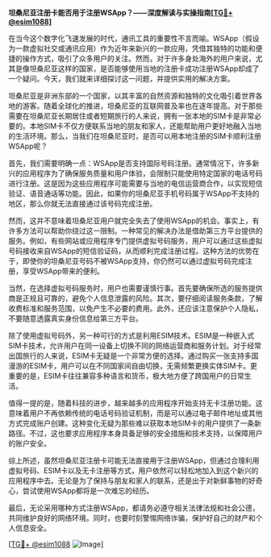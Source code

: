 **坦桑尼亚注册卡能否用于注册WSApp？——深度解读与实操指南[[TG💪+ @esim1088](https://t.me/s/esim1088)]**

在当今这个数字化飞速发展的时代，通讯工具的重要性不言而喻。WSApp（假设为一款虚拟社交或通讯应用）作为近年来新兴的一款应用，凭借其独特的功能和便捷的操作方式，吸引了众多用户的关注。然而，对于许多身处海外的用户来说，尤其是像坦桑尼亚这样的国家，是否能够使用当地的注册卡成功注册WSApp却成了一个疑问。今天，我们就来详细探讨这一问题，并提供实用的解决方案。

坦桑尼亚是非洲东部的一个国家，以其丰富的自然资源和独特的文化吸引着世界各地的游客。随着全球化的推进，坦桑尼亚的互联网普及率也在逐年提高。对于那些需要在坦桑尼亚长期居住或者短期旅行的人来说，拥有一张本地的SIM卡是非常必要的。本地SIM卡不仅方便联系当地的朋友和家人，还能帮助用户更好地融入当地的生活环境。那么，当我们在坦桑尼亚时，是否可以用本地注册的SIM卡顺利注册WSApp呢？

首先，我们需要明确一点：WSApp是否支持国际号码注册。通常情况下，许多新兴的应用程序为了确保服务质量和用户体验，会限制只能使用特定国家的电话号码进行注册。这是因为这些应用程序可能需要与当地的电信运营商合作，以实现短信验证、语音通话等功能。因此，如果你的坦桑尼亚手机号码属于WSApp不支持的地区，那么你就无法直接通过该号码完成注册。

然而，这并不意味着坦桑尼亚用户就完全失去了使用WSApp的机会。事实上，有许多方法可以帮助你绕过这一限制。一种常见的解决办法是借助第三方平台提供的服务。例如，有些网站或应用程序专门提供虚拟号码服务，用户可以通过这些虚拟号码接收来自WSApp的短信验证码，从而顺利完成注册过程。这种方法的优势在于，即使你的坦桑尼亚号码不被WSApp支持，你仍然可以通过虚拟号码完成注册，享受WSApp带来的便利。

当然，在选择虚拟号码服务时，用户也需要谨慎行事。首先要确保所选的服务提供商是正规且可靠的，避免个人信息泄露的风险。其次，要仔细阅读服务条款，了解收费标准和服务范围，以免产生不必要的费用。此外，还应该注意保护个人隐私，不要随意透露真实身份信息给第三方平台。

除了使用虚拟号码外，另一种可行的方式是利用ESIM技术。ESIM是一种嵌入式SIM卡技术，允许用户在同一设备上切换不同的网络运营商和服务计划。对于经常出国旅行的人来说，ESIM卡无疑是一个非常方便的选择。通过购买一张支持多国漫游的ESIM卡，用户可以在不同国家间自由切换，无需频繁更换实体SIM卡。更重要的是，ESIM卡往往兼容多种语言和货币，极大地方便了跨国用户的日常生活。

值得一提的是，随着科技的进步，越来越多的应用程序开始支持无卡注册功能。这意味着用户不再依赖传统的电话号码验证机制，而是可以通过电子邮件地址或其他方式完成账户创建。这种变化无疑为那些难以获取本地SIM卡的用户提供了一条新路径。不过，这也要求应用程序本身具备足够的安全措施和技术支持，以保障用户的账户安全。

综上所述，虽然坦桑尼亚注册卡可能无法直接用于注册WSApp，但通过合理利用虚拟号码、ESIM卡以及无卡注册等方式，用户依然可以轻松地加入到这个新兴的应用程序中去。无论是为了保持与朋友和家人的联系，还是出于对新鲜事物的好奇心，尝试使用WSApp都将是一次难忘的经历。

最后，无论采用哪种方式注册WSApp，都请务必遵守相关法律法规和社会公德，共同维护良好的网络环境。同时，也要时刻警惕网络诈骗，保护好自己的财产和个人信息安全。

[[TG💪+ @esim1088](https://t.me/s/esim1088) ![Image](https://i.postimg.cc/4NQfJmqS/Snipaste-2025-05-13-00-14-12.png)]